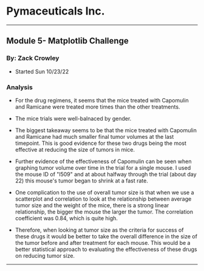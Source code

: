 # **Pymaceuticals Inc.**
---
## Module 5- Matplotlib Challenge
### By: Zack Crowley
- Started Sun 10/23/22

### **Analysis**
- For the drug regimens, it seems that the mice treated with Capomulin and Ramicane were treated more times than the other treatments. 

- The mice trials were well-balnaced by gender.

- The biggest takeaway seems to be that the mice treated with Capomulin and Ramicane had much smaller final tumor volumes at the last timepoint. This is good evidence for these two drugs being the most effective at reducing the size of tumors in mice.

- Further evidence of the effectiveness of Capomulin can be seen when graphing tumor volume over time in the trial for a single mouse. I used the mouse ID of "l509" and at about halfway through the trial (about day 22) this mouse's tumor began to shrink at a fast rate. 

- One complication to the use of overall tumor size is that when we use a scatterplot and correlation to look at the relationship between average tumor size and the weight of the mice, there is a strong linear relationship, the bigger the mouse the larger the tumor. The correlation coefficient was 0.84, which is quite high.

- Therefore, when looking at tumor size as the criteria for success of these drugs it would be better to take the overall difference in the size of the tumor before and after treatment for each mouse. This would be a better statistical approach to evaluating the effectiveness of these drugs on reducing tumor size.

 ---